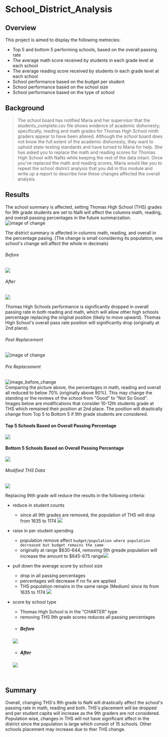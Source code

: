 # School_District_Analysis
## Overview
This project is aimed to display the following metrecies:
- Top 5 and bottom 5 performing schools, based on the overall passing rate
- The average math score received by students in each grade level at each school
- The average reading score received by students in each grade level at each school
- School performance based on the budget per student
- School performance based on the school size
- School performance based on the type of school

## Background
> The school board has notified Maria and her supervisor that the students_complete.csv file shows evidence of academic dishonesty; specifically, reading and math grades for Thomas High School ninth graders appear to have been altered. Although the school board does not know the full extent of the academic dishonesty, they want to uphold state-testing standards and have turned to Maria for help. She has asked you to replace the math and reading scores for Thomas High School with NaNs while keeping the rest of the data intact. Once you’ve replaced the math and reading scores, Maria would like you to repeat the school district analysis that you did in this module and write up a report to describe how these changes affected the overall analysis.

## Results
The school summary is affected, setting Thomas High School (THS) grades for 9th grade students are set to NaN will affect the columns math, reading, and overall passing percentages in the future summarzation.
<br>
![image of change](https://github.com/WilliamBHW/School_District_Analysis/blob/main/Resources/9th_grade_NaN.png)
<br>

The district summary is affected in columns math, reading, and overall in the percentage pasing. (The change is small considering its population, one school's change will affect the whole in decimals)
<br>
###### Before
![](https://github.com/WilliamBHW/School_District_Analysis/blob/main/Resources/District_Summary(Before).png)
<br>
###### After
![](https://github.com/WilliamBHW/School_District_Analysis/blob/main/Resources/District_Summary(After).png)
<br>

Thomas High Schools performance is significantly dropped in overall passing rate in both reading and math, which will allow other high schools percentage replacing the original position (likely to move upward). Thomas High School's overall pass rate position will significantly drop (originally at 2nd place).
<br>
###### Post Replacement
![image of change](https://github.com/WilliamBHW/School_District_Analysis/blob/main/Resources/NaN_Affect.png)
###### Pre Replacement
![image_before_change](https://github.com/WilliamBHW/School_District_Analysis/blob/main/Resources/THS_placing_before_change.png)
<br>
Comparing the picture above, the percentages in math, reading and overall all reduced to below 70% (originally above 90%). This may change the standing or the reviews of the school from "Good" to "Not So Good". Images below are modifications that consider 10-12th students grade at THS which remained their position at 2nd place. The position will drastically change from Top 5 to Bottom 5 if 9th grade students are considered.
<br>
#### Top 5 Schools Based on Overall Passing Percentage
![](https://github.com/WilliamBHW/School_District_Analysis/blob/main/Resources/Top5.png)
<br>
#### Bottom 5 Schools Based on Overall Passing Percentage
![](https://github.com/WilliamBHW/School_District_Analysis/blob/main/Resources/Bottom5.png)
<br>

###### Modified THS Data
![](https://github.com/WilliamBHW/School_District_Analysis/blob/main/Resources/Modified_THS.png)
<br>

Replacing 9tth grade will reduce the results in the following criteria:
- reduce in student counts 
  - since all 9th grades are removed, the population of THS will drop from 1635 to 1174 ![](https://github.com/WilliamBHW/School_District_Analysis/blob/main/Resources/THS_Count.png)

- raise in per student spending
  - population remove affect `budget/population where population decreased but budget remains the same`
  - originally at range $630-644, removing 9th greade population will increase the amount to $645-675 range![](https://github.com/WilliamBHW/School_District_Analysis/blob/main/Resources/by_spending.png)

- pull down the average score by school size
  - drop in all passing percentages
  - percentages will decrease if no fix are applied 
  - THS population remains in the same range (Medium) since its from 1635 to 1174 ![](https://github.com/WilliamBHW/School_District_Analysis/blob/main/Resources/by_size.png)
- score by school type
  - Thomas High School is in the "CHARTER" type
  - removing THS 9th grade scores reduces all passing percentages
  - ##### Before
  ![](https://github.com/WilliamBHW/School_District_Analysis/blob/main/Resources/by_type(before).png)
  - ##### After
  ![](https://github.com/WilliamBHW/School_District_Analysis/blob/main/Resources/by_type(after).png)
<br>

## Summary
Overall, changing THS's 9th grade to NaN will drastically affect the school's passing rate in math, reading and both. THS's placement will be dropped and per student capita will increase as the 9th graders are not considered. Population wise, changes in THS will not have significant affect in the district since the population is large which consist of 15 schools. Other schools placement may increase due to ther THS change.
